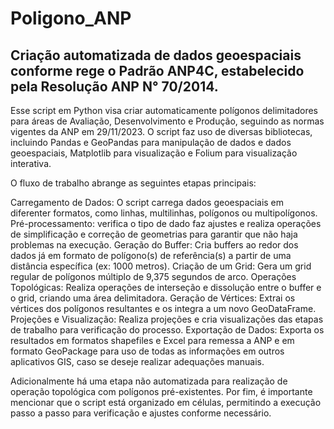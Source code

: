 # Poligono_ANP
## Criação automatizada de dados geoespaciais conforme rege o Padrão ANP4C, estabelecido pela Resolução ANP N° 70/2014.

Esse script em Python visa criar automaticamente polígonos delimitadores para áreas de Avaliação, Desenvolvimento e Produção, seguindo as normas vigentes da ANP em 29/11/2023. O script faz uso de diversas bibliotecas, incluindo Pandas e GeoPandas para manipulação de dados e dados geoespaciais, Matplotlib para visualização e Folium para visualização interativa.

O fluxo de trabalho abrange as seguintes etapas principais:

Carregamento de Dados: O script carrega dados geoespaciais em diferenter formatos, como linhas, multilinhas, polígonos ou multipolígonos.
Pré-processamento: verifica o tipo de dado faz ajustes e realiza operações de simplificação e correção de geometrias para garantir que não haja problemas na execução.
Geração do Buffer: Cria buffers ao redor dos dados já em formato de polígono(s) de referência(s) a partir de uma distância específica (ex: 1000 metros).
Criação de um Grid: Gera um grid regular de polígonos múltiplo de 9,375 segundos de arco.
Operações Topológicas: Realiza operações de interseção e dissolução entre o buffer e o grid, criando uma área delimitadora.
Geração de Vértices: Extrai os vértices dos polígonos resultantes e os integra a um novo GeoDataFrame.
Projeções e Visualização: Realiza projeções e cria visualizações das etapas de trabalho para verificação do processo.
Exportação de Dados: Exporta os resultados em formatos shapefiles e Excel para remessa a ANP e em formato GeoPackage para uso de todas as informações em outros aplicativos GIS, caso se deseje realizar adequações manuais.

Adicionalmente há uma etapa não automatizada para realização de operação topológica com polígonos pré-existentes.
Por fim, é importante mencionar que o script está organizado em células, permitindo a execução passo a passo para verificação e ajustes conforme necessário.
